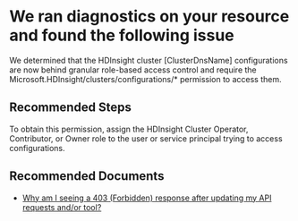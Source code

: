 <properties
    pageTitle="HDInsight SDK Permission Forbidden"
    description="HDInsight - User Subscription 403 Forbidden Errors"
    infoBubbleText="User is getting 403 permission error, due to change in role-based accesses. See details on the right."
    service="microsoft.hdinsight"
    resource="clusters"
    authors="shawnawei"
    ms.author="xunwei"
    displayOrder="157"
    articleId="Hdi_SdkPermissionForbidden"
    diagnosticScenario="HDInsightSdkPermissionForbiddenInsight"
    selfHelpType="rca"
    supportTopicIds="32636455"
    resourceTags=""
    productPesIds="15078"
    cloudEnvironments="public, blackforest, mooncake, fairfax"
/>

# We ran diagnostics on your resource and found the following issue
<!--issueDescription-->
We determined that the HDInsight cluster <!--$ClusterDnsName-->[ClusterDnsName]<!--/$ClusterDnsName--> configurations are now behind granular role-based access control and require the Microsoft.HDInsight/clusters/configurations/* permission to access them.
<!--/issueDescription-->

## **Recommended Steps**
To obtain this permission, assign the HDInsight Cluster Operator, Contributor, or Owner role to the user or service principal trying to access configurations.

## **Recommended Documents**

* [Why am I seeing a 403 (Forbidden) response after updating my API requests and/or tool?](https://docs.microsoft.com/azure/hdinsight/hdinsight-migrate-granular-access-cluster-configurations#faq)

